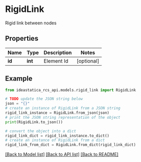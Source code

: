 # RigidLink

Rigid link between nodes

## Properties

Name | Type | Description | Notes
------------ | ------------- | ------------- | -------------
**id** | **int** | Element Id | [optional] 

## Example

```python
from ideastatica_rcs_api.models.rigid_link import RigidLink

# TODO update the JSON string below
json = "{}"
# create an instance of RigidLink from a JSON string
rigid_link_instance = RigidLink.from_json(json)
# print the JSON string representation of the object
print(RigidLink.to_json())

# convert the object into a dict
rigid_link_dict = rigid_link_instance.to_dict()
# create an instance of RigidLink from a dict
rigid_link_from_dict = RigidLink.from_dict(rigid_link_dict)
```
[[Back to Model list]](../README.md#documentation-for-models) [[Back to API list]](../README.md#documentation-for-api-endpoints) [[Back to README]](../README.md)


